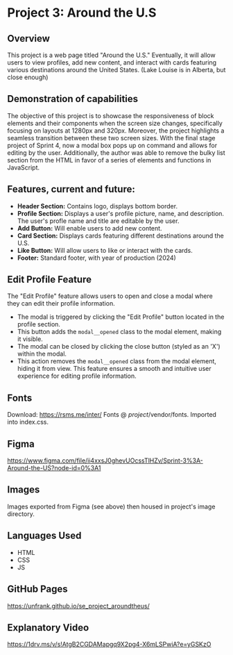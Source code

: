 # Project 3: Around the U.S

## Overview

This project is a web page titled "Around the U.S."
Eventually, it will allow users to view profiles, add new content, and interact with cards featuring various destinations around the United States.
(Lake Louise is in Alberta, but close enough)

## Demonstration of capabilities

The objective of this project is to showcase the responsiveness of block elements and their components when the screen size changes, specifically focusing on layouts at 1280px and 320px. Moreover, the project highlights a seamless transition between these two screen sizes.
With the final stage project of Sprint 4, now a modal box pops up on command and allows for editing by the user.
Additionally, the author was able to remove the bulky list section from the HTML in favor of a series of elements and functions in JavaScript.

## Features, current and future:

- **Header Section:** Contains logo, displays bottom border.
- **Profile Section:** Displays a user's profile picture, name, and description.
  The user's profle name and title are editable by the user.
- **Add Button:** Will enable users to add new content.
- **Card Section:** Displays cards featuring different destinations around the U.S.
- **Like Button:** Will allow users to like or interact with the cards.
- **Footer:** Standard footer, with year of production (2024)

## Edit Profile Feature

The "Edit Profile" feature allows users to open and close a modal where they can edit their profile information.

- The modal is triggered by clicking the "Edit Profile" button located in the profile section.
- This button adds the `modal__opened` class to the modal element, making it visible.
- The modal can be closed by clicking the close button (styled as an 'X') within the modal.
- This action removes the `modal__opened` class from the modal element, hiding it from view.
  This feature ensures a smooth and intuitive user experience for editing profile information.

## Fonts

Download: https://rsms.me/inter/
Fonts @ _project_/vendor/fonts.
Imported into index.css.

## Figma

https://www.figma.com/file/ii4xxsJ0ghevUOcssTlHZv/Sprint-3%3A-Around-the-US?node-id=0%3A1

## Images

Images exported from Figma (see above) then housed in project's image directory.

## Languages Used

- HTML
- CSS
- JS

## GitHub Pages

https://unfrank.github.io/se_project_aroundtheus/

## Explanatory Video

https://1drv.ms/v/s!AtgB2CGDAMapgq9X2pg4-X6mLSPwiA?e=yGSKzO
